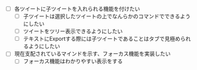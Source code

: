 - [ ] 各ツイートに子ツイートを入れられる機能を付けたい
  - [ ] 子ツイートは選択したツイートの上でなんらかのコマンドでできるようにしたい
  - [ ] ツイートをツリー表示できるようにしたい
  - [ ] テキストにExportする際には子ツイートであることはタブで見極められるようにしたい
- [ ] 現在支配されているマインドを示す、フォーカス機能を実装したい
  - [ ] フォーカス機能はわかりやすい表示をする